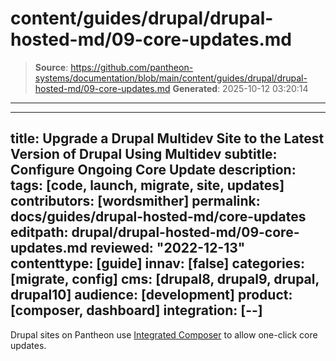# content/guides/drupal/drupal-hosted-md/09-core-updates.md

> **Source**: https://github.com/pantheon-systems/documentation/blob/main/content/guides/drupal/drupal-hosted-md/09-core-updates.md
> **Generated**: 2025-10-12 03:20:14

---

---
title: Upgrade a Drupal Multidev Site to the Latest Version of Drupal Using Multidev
subtitle: Configure Ongoing Core Update
description: 
tags: [code, launch, migrate, site, updates]
contributors: [wordsmither]
permalink: docs/guides/drupal-hosted-md/core-updates
editpath: drupal/drupal-hosted-md/09-core-updates.md
reviewed: "2022-12-13"
contenttype: [guide]
innav: [false]
categories: [migrate, config]
cms: [drupal8, drupal9, drupal, drupal10]
audience: [development]
product: [composer, dashboard]
integration: [--]
---

Drupal sites on Pantheon use [Integrated Composer](/guides/integrated-composer) to allow one-click core updates.

 <Partial file="drupal/core-updates-dashboard.md" />
